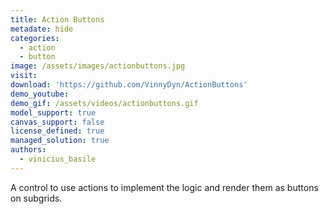 ```yaml
---
title: Action Buttons
metadate: hide
categories:
  - action
  - button
image: /assets/images/actionbuttons.jpg
visit: 
download: 'https://github.com/VinnyDyn/ActionButtons'
demo_youtube:
demo_gif: /assets/videos/actionbuttons.gif
model_support: true
canvas_support: false
license_defined: true
managed_solution: true
authors:
  - vinicius_basile
---
```


A control to use actions to implement the logic and render them as buttons on subgrids.
